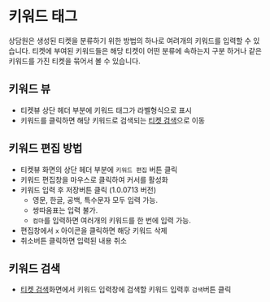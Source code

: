 # 키워드 태그

상담원은 생성된 티켓을 분류하기 위한 방법의 하나로 여려개의 키워드를 입력할 수 있습니다. 티켓에 부여된 키워드들은 해당 티켓이 어떤 분류에 속하는지 구분 하거나 같은 키워드를 가진 티켓을 묶어서 볼 수 있습니다.

## 키워드 뷰

- 티켓뷰 상단 헤더 부분에 키워드 태그가 라벨형식으로 표시
- 키워드를 클릭하면 해당 키워드로 검색되는 [티켓 검색](티켓-검색)으로 이동

## 키워드 편집 방법

- 티켓뷰 화면의 상단 헤더 부분에 `키워드 편집` 버튼 클릭
- 키워드 편집창을 마우스로 클릭하여 커서를 활성화
- 키워드 입력 후 저장버튼 클릭 (1.0.0713 버전)
    - 영문, 한글, 공백, 특수문자 모두 입력 가능.
    - 쌍따옴표는 입력 불가.
    - `컴마`를 입력하면 여러개의 키워드를 한 번에 입력 가능.
- 편집창에서 `x` 아이콘을 클릭하면 해당 키워드 삭제
- 취소버튼 클릭하면 입력된 내용 취소

## 키워드 검색

- [티켓 검색](pages/ticket-search)화면에서 키워드 입력창에 검색할 키워드 입력후 `검색`버튼 클릭
